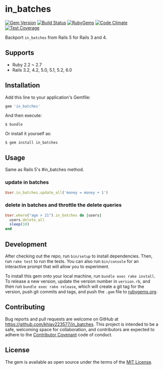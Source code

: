 # in_batches

[![Gem Version](https://img.shields.io/gem/v/in_batches.svg?style=flat)](https://rubygems.org/gems/in_batches)
[![Build Status](https://github.com/khiav223577/in_batches/workflows/Ruby/badge.svg)](https://github.com/khiav223577/in_batches/actions)
[![RubyGems](http://img.shields.io/gem/dt/in_batches.svg?style=flat)](https://rubygems.org/gems/in_batches)
[![Code Climate](https://codeclimate.com/github/khiav223577/in_batches/badges/gpa.svg)](https://codeclimate.com/github/khiav223577/in_batches)
[![Test Coverage](https://codeclimate.com/github/khiav223577/in_batches/badges/coverage.svg)](https://codeclimate.com/github/khiav223577/in_batches/coverage)

Backport `in_batches` from Rails 5 for Rails 3 and 4.

## Supports
- Ruby 2.2 ~ 2.7
- Rails 3.2, 4.2, 5.0, 5.1, 5.2, 6.0

## Installation

Add this line to your application's Gemfile:

```ruby
gem 'in_batches'
```

And then execute:

    $ bundle

Or install it yourself as:

    $ gem install in_batches
    
## Usage

Same as Rails 5's #in_batches method.

### update in batches
```rb
User.in_batches.update_all('money = money + 1')
```

### delete in batches and throttle the delete queries
```rb
User.where("age > 21").in_batches do |users|
  users.delete_all
  sleep(10)
end
```

## Development

After checking out the repo, run `bin/setup` to install dependencies. Then, run `rake test` to run the tests. You can also run `bin/console` for an interactive prompt that will allow you to experiment.

To install this gem onto your local machine, run `bundle exec rake install`. To release a new version, update the version number in `version.rb`, and then run `bundle exec rake release`, which will create a git tag for the version, push git commits and tags, and push the `.gem` file to [rubygems.org](https://rubygems.org).

## Contributing

Bug reports and pull requests are welcome on GitHub at https://github.com/khiav223577/in_batches. This project is intended to be a safe, welcoming space for collaboration, and contributors are expected to adhere to the [Contributor Covenant](http://contributor-covenant.org) code of conduct.


## License

The gem is available as open source under the terms of the [MIT License](http://opensource.org/licenses/MIT).

